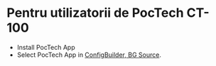 # Pentru utilizatorii de PocTech CT-100

- Install PocTech App
- Select PocTech App in [ConfigBuilder, BG Source](../SettingUpAaps/ConfigBuilder.md#bg-source).
